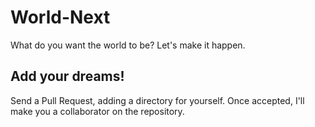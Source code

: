 # World-Next

What do you want the world to be? Let's make it happen.

## Add your dreams!

Send a Pull Request, adding a directory for yourself. Once accepted, I'll make you a collaborator on the repository.